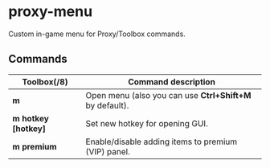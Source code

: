 # proxy-menu

Custom in-game menu for Proxy/Toolbox commands.

## Commands

Toolbox(/8) | Command description
--- | ---
**m** | Open menu (also you can use **Ctrl+Shift+M** by default).
**m hotkey [hotkey]** | Set new hotkey for opening GUI.
**m premium** | Enable/disable adding items to premium (VIP) panel.
